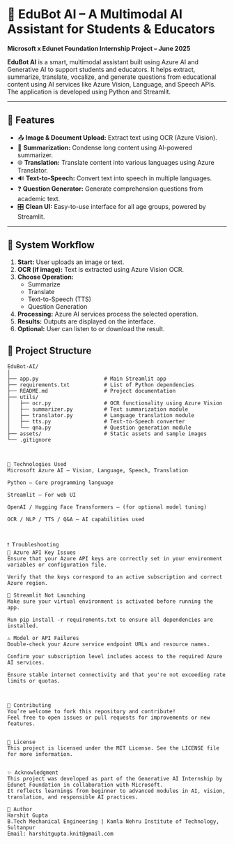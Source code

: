 # 🤖 EduBot AI – A Multimodal AI Assistant for Students & Educators

**Microsoft x Edunet Foundation Internship Project – June 2025**

**EduBot AI** is a smart, multimodal assistant built using Azure AI and Generative AI to support students and educators. It helps extract, summarize, translate, vocalize, and generate questions from educational content using AI services like Azure Vision, Language, and Speech APIs. The application is developed using Python and Streamlit.

---

## 🎯 Features

- 📤 **Image & Document Upload:** Extract text using OCR (Azure Vision).
- 🧠 **Summarization:** Condense long content using AI-powered summarizer.
- 🌐 **Translation:** Translate content into various languages using Azure Translator.
- 🔊 **Text-to-Speech:** Convert text into speech in multiple languages.
- ❓ **Question Generator:** Generate comprehension questions from academic text.
- 🎛️ **Clean UI:** Easy-to-use interface for all age groups, powered by Streamlit.

---
## 🧠 System Workflow

1. **Start:** User uploads an image or text.
2. **OCR (if image):** Text is extracted using Azure Vision OCR.
3. **Choose Operation:**
   - Summarize
   - Translate
   - Text-to-Speech (TTS)
   - Question Generation
4. **Processing:** Azure AI services process the selected operation.
5. **Results:** Outputs are displayed on the interface.
6. **Optional:** User can listen to or download the result.


## 📁 Project Structure

```plaintext
EduBot-AI/
│
├── app.py                     # Main Streamlit app
├── requirements.txt           # List of Python dependencies
├── README.md                  # Project documentation
├── utils/
│   ├── ocr.py                 # OCR functionality using Azure Vision
│   ├── summarizer.py          # Text summarization module
│   ├── translator.py          # Language translation module
│   ├── tts.py                 # Text-to-Speech converter
│   └── qna.py                 # Question generation module
├── assets/                    # Static assets and sample images
└── .gitignore



🧩 Technologies Used
Microsoft Azure AI – Vision, Language, Speech, Translation

Python – Core programming language

Streamlit – For web UI

OpenAI / Hugging Face Transformers – (for optional model tuning)

OCR / NLP / TTS / Q&A – AI capabilities used



❗ Troubleshooting
🔑 Azure API Key Issues
Ensure that your Azure API keys are correctly set in your environment variables or configuration file.

Verify that the keys correspond to an active subscription and correct Azure region.

🚫 Streamlit Not Launching
Make sure your virtual environment is activated before running the app.

Run pip install -r requirements.txt to ensure all dependencies are installed.

⚠️ Model or API Failures
Double-check your Azure service endpoint URLs and resource names.

Confirm your subscription level includes access to the required Azure AI services.

Ensure stable internet connectivity and that you're not exceeding rate limits or quotas.



🤝 Contributing
You’re welcome to fork this repository and contribute!
Feel free to open issues or pull requests for improvements or new features.


📄 License
This project is licensed under the MIT License. See the LICENSE file for more information.


✨ Acknowledgment
This project was developed as part of the Generative AI Internship by Edunet Foundation in collaboration with Microsoft.
It reflects learnings from beginner to advanced modules in AI, vision, translation, and responsible AI practices.

📌 Author
Harshit Gupta
B.Tech Mechanical Engineering | Kamla Nehru Institute of Technology, Sultanpur
Email: harshitgupta.knit@gmail.com






